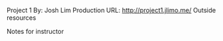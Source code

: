 Project 1
By: Josh Lim
Production URL: http://project1.jlimo.me/
Outside resources


Notes for instructor
